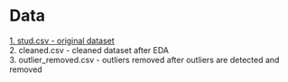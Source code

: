 # Data

<a href="url">1. stud.csv - original dataset</a> <br>
2. cleaned.csv - cleaned dataset after EDA <br>
3. outlier_removed.csv - outliers removed after outliers are detected and removed <br>
